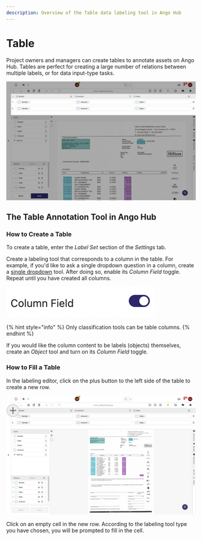 ```yaml
---
description: Overview of the Table data labeling tool in Ango Hub
---
```


# Table

Project owners and managers can create tables to annotate assets on Ango Hub. Tables are perfect for creating a large number of relations between multiple labels, or for data input-type tasks.

![](<../../../.gitbook/assets/Screen Shot 2021-10-15 at 16.18.47.png>)

## The Table Annotation Tool in Ango Hub

### How to Create a Table

To create a table, enter the _Label Set_ section of the _Settings_ tab.

Create a labeling tool that corresponds to a column in the table. For example, if you'd like to ask a single dropdown question in a column, create a [single dropdown](../classification-tools/single-dropdown.md) tool. After doing so, enable its _Column Field_ toggle. Repeat until you have created all columns.

![](<../../../.gitbook/assets/image (175).png>)

{% hint style="info" %}
Only classification tools can be table columns.
{% endhint %}

If you would like the column content to be labels (objects) themselves, create an _Object_ tool and turn on its _Column Field_ toggle.

### How to Fill a Table

In the labeling editor, click on the plus button to the left side of the table to create a new row.

![](<../../../.gitbook/assets/Screen Shot 2021-10-15 at 16.32.56.png>)

Click on an empty cell in the new row. According to the labeling tool type you have chosen, you will be prompted to fill in the cell.
